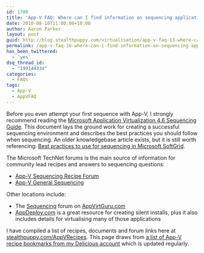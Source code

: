 ```yaml
---
id: 1708
title: 'App-V FAQ: Where can I find information on sequencing applications?'
date: 2010-08-10T11:00:00+10:00
author: Aaron Parker
layout: post
guid: http://blog.stealthpuppy.com/virtualisation/app-v-faq-13-where-can-i-find-information-on-sequencing-applications
permalink: /app-v-faq-16-where-can-i-find-information-on-sequencing-applications/
has_been_twittered:
  - 'yes'
dsq_thread_id:
  - "199144334"
categories:
  - FAQs
tags:
  - App-V
  - AppVFAQ
---
```

<img style="margin: 0px 10px 5px 0px; display: inline;" src="http://stealthpuppy.com/wp-content/uploads/2010/06/AppVFAQLogo.png" alt="" align="right" />

Before you even attempt your first sequence with App-V, I strongly recommend reading the [Microsoft Application Virtualization 4.6 Sequencing Guide](http://download.microsoft.com/download/F/7/8/F784A197-73BE-48FF-83DA-4102C05A6D44/App-46_Sequencing_Guide_Final.docx). This document lays the ground work for creating a successful sequencing environment and describes the best practices you should follow when sequencing. An older knowledgebase article exists, but it is still worth referencing: [Best practices to use for sequencing in Microsoft SoftGrid](http://support.microsoft.com/kb/932137/).

The Microsoft TechNet forums is the main source of information for community lead recipes and answers to sequencing questions:

  * [App-V Sequencing Recipe Forum](http://social.technet.microsoft.com/Forums/en-gb/prescriptiveguidance/threads)
  * [App-V General Sequencing](http://social.technet.microsoft.com/Forums/en-gb/appvgeneralsequencing/threads)

Other locations include:

  * The [Sequencing](http://www.appvirtguru.com/viewforum.php?f=9&sid=f90286f14b4a830b4b7b4855d4f476c6) forum on [AppVirtGuru.com](http://www.appvirtguru.com)
  * [AppDeploy.com](http://www.appdeploy.com/packages/) is a great resource for creating silent installs, plus it also includes details for virtualising many of those applications

I have compiled a list of recipes, documents and forum links here at [stealthpuppy.com/AppVRecipes](http://stealthpuppy.com/appvrecipes). This page draws from [a list of App-V recipe bookmarks from my Delicious account](http://delicious.com/aaronparker/AppVRecipe) which is updated regularly.